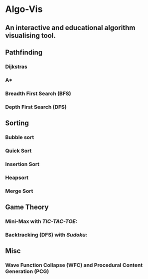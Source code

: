 # Algo-Vis

## An interactive and educational algorithm visualising tool. 

## Pathfinding 

### Dijkstras

### A*

### Breadth First Search (BFS)

### Depth First Search (DFS)

## Sorting 

### Bubble sort 

### Quick Sort 

### Insertion Sort

### Heapsort 

### Merge Sort

## Game Theory 

### Mini-Max with *TIC-TAC-TOE:* 

### Backtracking (DFS) with *Sudoku:* 

## Misc 

### Wave Function Collapse (WFC) and Procedural Content Generation (PCG)
